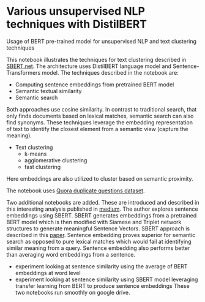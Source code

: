 # Various unsupervised NLP techniques with DistilBERT
Usage of BERT pre-trained model for unsupervised NLP and text clustering techniques


This notebook illustrates the techniques for text clustering described in [SBERT.net](https://www.sbert.net/examples/applications/computing-embeddings/README.html).
The architecture uses DistilBERT language model and Sentence-Transformers model.
The techniques described in the notebook are:
- Computing sentence embeddings from pretrained BERT model
- Semantic textual similarity
- Semantic search

Both approaches use cosine similarity. In contrast to traditional search, that only finds documents based on lexical matches, semantic search can also find synonyms. These techniques leverage the embedding representation of text to identify the closest element from a semantic view (capture the meaning).

- Text clustering
  - k-means
  - agglomerative clustering
  - fast clustering

Here embeddings are also utilized to cluster based on semantic proximity.


The notebook uses [Quora duplicate questions dataset](http://qim.fs.quoracdn.net/quora_duplicate_questions.tsv).

Two additional notebooks are added. These are introduced and described in this interesting analysis published in [medium](https://medium.com/swlh/semantic-search-with-nlp-86084ca81247). The author explores sentence embeddings using SBERT. SBERT generates embeddings from a pretrained BERT model which is then modified with Siamese and Triplet network structures to generate meaningful Sentence Vectors. SBERT approach is described in this [paper](https://arxiv.org/pdf/1908.10084.pdf). Sentence embedding proves superior for semantic search as opposed to pure lexical matches which would fail at identifying similar meaning from a query. Sentence embedding also performs better than averaging word embeddings from a sentence.
- experiment looking at sentence similarity using the average of BERT embeddings at word level
- experiment looking at sentence similarity using SBERT model leveraging transfer learning from BERT to produce sentence embeddings
These two notebooks run smoothly on google drive.
